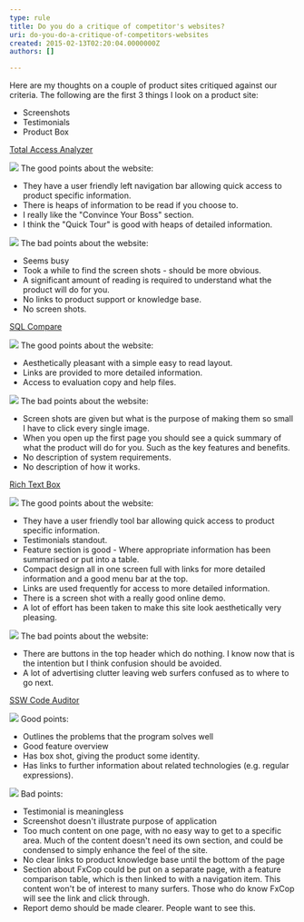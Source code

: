 ```yaml
---
type: rule
title: Do you do a critique of competitor's websites?
uri: do-you-do-a-critique-of-competitors-websites
created: 2015-02-13T02:20:04.0000000Z
authors: []

---
```


 
Here are my thoughts on a couple of product sites critiqued against our criteria.       The following are the first 3 things I look on a product site:

- Screenshots
- Testimonials
- Product Box

 
[Total Access Analyzer](http&#58;//www.ssw.com.au/ssw/Redirect/TotalAcccessAnalyzer.htm)

![](http&#58;//www.ssw.com.au/ssw/Standards/Rules/Images/Good.gif) The good points about the website:

- They have a user friendly left navigation bar allowing quick access to product specific information.
- There is heaps of information to be read if you choose to.
- I really like the "Convince Your Boss" section.
- I think the "Quick Tour" is good with heaps of detailed information.


![](http&#58;//www.ssw.com.au/ssw/Standards/Rules/Images/Bad.gif) The bad points about the website:

- Seems busy
- Took a while to find the screen shots - should be more obvious.
- A significant amount of reading is required to understand what the product will do for you.
- No links to product support or knowledge base.
- No screen shots.


[SQL Compare](http&#58;//www.ssw.com.au/ssw/Redirect/SQLServer/SQLCompare.htm)

![](http&#58;//www.ssw.com.au/ssw/Standards/Rules/Images/Good.gif) The good points about the website:

- Aesthetically pleasant with a simple easy to read layout.
- Links are provided to more detailed information.
- Access to evaluation copy and help files.


![](http&#58;//www.ssw.com.au/ssw/Standards/Rules/Images/Bad.gif) The bad points about the website:

- Screen shots are given but what is the purpose of making them so small I have to click every single image.
- When you open up the first page you should see a quick summary of what the product will do for you. Such as the key features and benefits.
- No description of system requirements.
- No description of how it works.


[Rich Text Box](http&#58;//www.ssw.com.au/ssw/Redirect/RichTextBoxEditor.htm)

![](http&#58;//www.ssw.com.au/ssw/Standards/Rules/Images/Good.gif) The good points about the website:

- They have a user friendly tool bar allowing quick access to product specific information.
- Testimonials standout.
- Feature section is good - Where appropriate information has been summarised or put into a table.
- Compact design all in one screen full with links for more detailed information and a good menu bar at the top.
- Links are used frequently for access to more detailed information.
- There is a screen shot with a really good online demo.
- A lot of effort has been taken to make this site look aesthetically very pleasing.


![](http&#58;//www.ssw.com.au/ssw/Standards/Rules/Images/Bad.gif) The bad points about the website:

- There are buttons in the top header which do nothing. I know now that is the intention but I think confusion should be avoided.
- A lot of advertising clutter leaving web surfers confused as to where to go next.


[SSW Code Auditor](http&#58;//www.ssw.com.au/ssw/CodeAuditor/)

![](http&#58;//www.ssw.com.au/ssw/Standards/Rules/Images/Good.gif) Good points:

- Outlines the problems that the program solves well
- Good feature overview
- Has box shot, giving the product some identity.
- Has links to further information about related technologies (e.g. regular expressions).


![](http&#58;//www.ssw.com.au/ssw/Standards/Rules/Images/Bad.gif) Bad points:

- Testimonial is meaningless
- Screenshot doesn't illustrate purpose of application
- Too much content on one page, with no easy way to get to a specific area. Much of the content doesn't need its own section, and could be condensed to simply enhance the feel of the site.
- No clear links to product knowledge base until the bottom of the page
- Section about FxCop could be put on a separate page, with a feature comparison table, which is then linked to with a navigation item. This content won't be of interest to many surfers. Those who do know FxCop will see the link and click through.
- Report demo should be made clearer. People want to see this.


